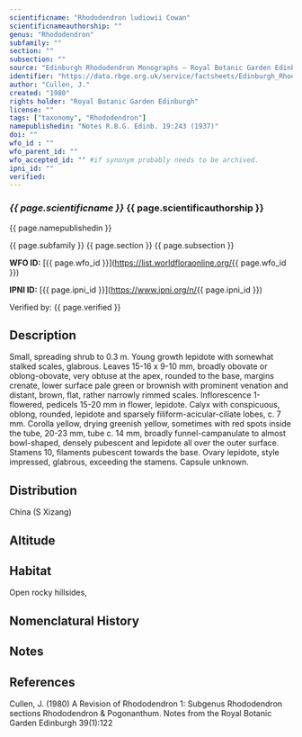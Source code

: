```yaml
---
scientificname: "Rhododendron ludiowii Cowan"
scientificnameauthorship: ""
genus: "Rhododendron"
subfamily: ""
section: ""
subsection: ""
source: "Edinburgh Rhododendron Monographs – Royal Botanic Garden Edinburgh"
identifier: "https://data.rbge.org.uk/service/factsheets/Edinburgh_Rhododendron_Monographs.xhtml"
author: "Cullen, J."
created: "1980"
rights holder: "Royal Botanic Garden Edinburgh"
license: ""
tags: ["taxonomy", "Rhododendron"]
namepublishedin: "Notes R.B.G. Edinb. 19:243 (1937)"
doi: ""
wfo_id : ""
wfo_parent_id: ""
wfo_accepted_id: "" #if synonym probably needs to be archived.                      
ipni_id: ""
verified:
---
```

### _{{ page.scientificname }}_ {{ page.scientificauthorship }}
 {{ page.namepublishedin }}

{{ page.subfamily }} {{ page.section }} {{ page.subsection }}

**WFO ID:** [{{ page.wfo_id }}](https://list.worldfloraonline.org/{{ page.wfo_id }})

**IPNI ID:** [{{ page.ipni_id }}](https://www.ipni.org/n/{{ page.ipni_id }})

Verified by: {{ page.verified }}



## Description
Small, spreading shrub to 0.3 m. Young growth lepidote with somewhat stalked scales, glabrous. Leaves 15-16 x 9-10 mm, broadly obovate or oblong-obovate, very obtuse at the apex, rounded to the base, margins crenate, lower surface pale green or brownish with prominent venation and distant, brown, flat, rather narrowly rimmed scales. Inflorescence 1-flowered, pedicels 15-20 mm in flower, lepidote. Calyx with conspicuous, oblong, rounded, lepidote and sparsely filiform-acicular-ciliate lobes, c. 7 mm. Corolla yellow, drying greenish yellow, sometimes with red spots inside the tube, 20-23 mm, tube c. 14 mm, broadly funnel-campanulate to almost bowl-shaped, densely pubescent and lepidote all over the outer surface. Stamens 10, filaments pubescent towards the base. Ovary lepidote, style impressed, glabrous, exceeding the stamens. Capsule unknown.

## Distribution
China (S Xizang)

## Altitude


## Habitat
Open rocky hillsides,

## Nomenclatural History

                       
## Notes


## References

Cullen, J. (1980) A Revision of Rhododendron 1: Subgenus Rhododendron sections Rhododendron & Pogonanthum. Notes from the Royal Botanic Garden Edinburgh 39(1):122
